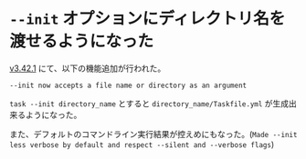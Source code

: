 # ```--init``` オプションにディレクトリ名を渡せるようになった

[v3.42.1](https://taskfile.dev/changelog/#v3420---2025-03-08) にて、以下の機能追加が行われた。

```
--init now accepts a file name or directory as an argument
```

```task --init directory_name``` とすると ```directory_name/Taskfile.yml``` が生成出来るようになった。

また、デフォルトのコマンドライン実行結果が控えめにもなった。(```Made --init less verbose by default and respect --silent and --verbose flags```)
